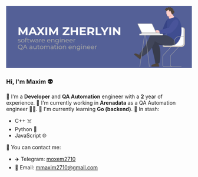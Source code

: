 ![banner](assets/preview.png)

### Hi, I'm Maxim 👽
🚀 I'm a **Developer** and **QA Automation** engineer with a **2** year of experience.
💼 I'm currently working in **Arenadata** as a QA Automation engineer 🤹🏼.
🌱 I'm currently learning **Go (backend)**.
🧠 In stash:
- C++ ☠️
- Python 🐍
- JavaScript 🌐

💬 You can contact me:
  - ✈️ Telegram: [moxem2710](https://t.me/moxem2710)
  - 📧 Email: mmaxim2710@gmail.com